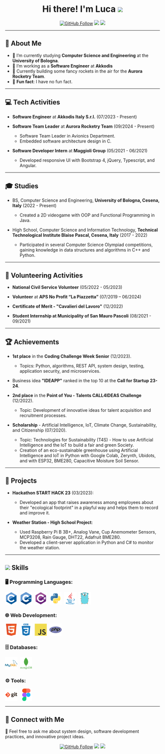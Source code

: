 <h1 align="center">Hi there! I'm Luca <img src="https://media.giphy.com/media/hvRJCLFzcasrR4ia7z/giphy.gif" width="35px"></h1>

<p align="center">
  <a href="https://github.com/pulgaluca"><img src="https://img.shields.io/github/followers/pulgaluca?label=Follow&style=social" alt="GitHub Follow"></a>
  <a href="mailto:lucapulgaa@gmail.com"><img src="https://img.shields.io/badge/-lucapulgaa@gmail.com-red?style=flat-square&logo=Gmail&logoColor=white&link=mailto:lucapulgaa@gmail.com"></a>
  <a href="https://www.linkedin.com/in/lucapulga"><img src="https://img.shields.io/badge/LinkedIn-lucapulga-blue?style=flat-square&logo=LinkedIn&logoColor=white&link=https://www.linkedin.com/in/lucapulga"></a>
</p>

---

## 🎨 About Me

- 🌱 I’m currently studying **Computer Science and Engineering** at the **University of Bologna**.
- 💼 I’m working as a **Software Engineer** at **Akkodis**
- 🚀 Currently building some fancy rockets in the air for the **Aurora Rocketry Team**.
- 🎯 **Fun fact**: I have no fun fact.

---

## 💻 Tech Activities

- **Software Engineer** at **Akkodis Italy S.r.l.** (07/2023 - Present)
  
- **Software Team Leader** at **Aurora Rocketry Team** (09/2024 - Present)
  - Software Team Leader in Avionics Department.
  - Embedded software architecture design in C.

- **Software Developer Intern** at **Maggioli Group** (05/2021 - 06/2021)
  - Developed responsive UI with Bootstrap 4, jQuery, Typescript, and Angular.

---

## 🎓 Studies

- BS, Computer Science and Engineering, **University of Bologna, Cesena, Italy** (2022 - Present)
  - Created a 2D videogame with OOP and Functional Programming in Java.
  
- High School, Computer Science and Information Technology, **Technical Technological Institute Blaise Pascal, Cesena, Italy** (2017 - 2022)
  - Participated in several Computer Science Olympiad competitions, gaining knowledge in data structures and algorithms in C++ and Python.
  
---

## 🤝 Volunteering Activities

- **National Civil Service Volunteer** (05/2022 - 05/2023)
  
- **Volunteer** at **APS No Profit “La Piazzetta”** (07/2019 – 06/2024)
  
- **Certificate of Merit - "Cavalieri del Lavoro"** (12/2022)
  
- **Student Internship at Municipality of San Mauro Pascoli** (08/2021 - 09/2021)
  
---

## 🏆 Achievements

- **1st place** in the **Coding Challenge Week Senior** (12/2023).
  - Topics: Python, algorithms, REST API, system design, testing, application security, and microservices.

- Business idea **"IDEAPP"** ranked in the top 10 at the **Call for Startup 23-24**.

- **2nd place** in the **Point of You - Talents CALL4IDEAS Challenge** (12/2022).
  - Topic: Development of innovative ideas for talent acquisition and recruitment processes.

- **Scholarship** - Artificial Intelligence, IoT, Climate Change, Sustainability, and Citizenship (07/2020).
  - Topic: Technologies for Sustainability (T4S) - How to use Artificial Intelligence and the IoT to build a fair and green Society.
  - Creation of an eco-sustainable greenhouse using Artificial Intelligence and IoT in Python with Google Colab, Zerynth, Ubidots, and with ESP32, BME280, Capacitive Moisture Soil Sensor.

---

## 📁 Projects

- **Hackathon START HACK 23** (03/2023):
  - Developed an app that raises awareness among employees about their "ecological footprint" in a playful way and helps them to record and improve it.
  
- **Weather Station - High School Project**:
  - Used Raspberry Pi B 3B+, Analog Vane, Cup Anemometer Sensors, MCP3208, Rain Gauge, DHT22, Adafruit BME280.
  - Developed a client-server application in Python and C# to monitor the weather station.

---

## <img src="https://media2.giphy.com/media/QssGEmpkyEOhBCb7e1/giphy.gif" width ="25"><b> Skills</b>

### 🖥️ Programming Languages:
<p>
  <img src="https://github.com/devicons/devicon/blob/master/icons/c/c-original.svg" title="C" alt="C" width="40" height="40"/>&nbsp;
  <img src="https://github.com/devicons/devicon/blob/master/icons/cplusplus/cplusplus-original.svg" title="C++" alt="C++" width="40" height="40"/>&nbsp;
  <img src="https://github.com/devicons/devicon/blob/master/icons/csharp/csharp-original.svg" title="C#" alt="C#" width="40" height="40"/>&nbsp;
  <img src="https://github.com/devicons/devicon/blob/master/icons/python/python-original.svg" title="Python" alt="Python" width="40" height="40"/>&nbsp;
  <img src="https://github.com/devicons/devicon/blob/master/icons/java/java-original.svg" title="Java" alt="Java" width="40" height="40"/>&nbsp;
  <img src="https://github.com/devicons/devicon/blob/master/icons/go/go-original.svg" title="Go" alt="Go" width="40" height="40"/>&nbsp;
</p>

### 🌐 Web Development:
<p>
  <img src="https://github.com/devicons/devicon/blob/master/icons/html5/html5-original.svg" title="HTML5" alt="HTML" width="40" height="40"/>&nbsp;
  <img src="https://github.com/devicons/devicon/blob/master/icons/css3/css3-plain-wordmark.svg"  title="CSS3" alt="CSS" width="40" height="40"/>&nbsp;
  <img src="https://github.com/devicons/devicon/blob/master/icons/javascript/javascript-original.svg" title="JavaScript" alt="JavaScript" width="40" height="40"/>&nbsp;
  <img src="https://github.com/devicons/devicon/blob/master/icons/php/php-original.svg" title="php" alt="php" width="40" height="40"/>&nbsp;
</p>

### 🗄️ Databases:
<p>
  <img src="https://github.com/devicons/devicon/blob/master/icons/mysql/mysql-original-wordmark.svg" title="MySQL"  alt="MySQL" width="40" height="40"/>&nbsp;
  <img src="https://github.com/devicons/devicon/blob/master/icons/mongodb/mongodb-plain-wordmark.svg" title="MongoDB"  alt="MongoDB" width="40" height="40"/>&nbsp;
</p>

### ⚙️ Tools:
<p>
  <img src="https://github.com/devicons/devicon/blob/master/icons/git/git-original-wordmark.svg" title="Git" alt="Git" width="40" height="40"/>&nbsp;
  <img src="https://github.com/devicons/devicon/blob/master/icons/figma/figma-original.svg" title="Figma" alt="Figma" width="40" height="40"/>&nbsp;
</p>

---

## 🌟 Connect with Me
💬 Feel free to ask me about system design, software development practices, and innovative project ideas.
<p align="center">
  <a href="https://github.com/pulgaluca"><img src="https://img.shields.io/github/followers/pulgaluca?label=Follow&style=social" alt="GitHub Follow"></a>
  <a href="mailto:lucapulgaa@gmail.com"><img src="https://img.shields.io/badge/-lucapulgaa@gmail.com-red?style=flat-square&logo=Gmail&logoColor=white&link=mailto:lucapulgaa@gmail.com"></a>
  <a href="https://www.linkedin.com/in/lucapulga"><img src="https://img.shields.io/badge/LinkedIn-lucapulga-blue?style=flat-square&logo=LinkedIn&logoColor=white&link=https://www.linkedin.com/in/lucapulga"></a>
</p>
